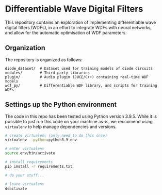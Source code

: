 # Differentiable Wave Digital Filters

This repository contains an exploration of
implementing differentiable wave digital filters
(WDFs), in an effort to integrate WDFs with
neural networks, and allow for the automatic
optimisation of WDF parameters.

## Organization

The repository is organized as follows:
```
diode_dataset/  # Dataset used for training models of diode circuits
modules/        # Third-party libraries
plugin/         # Audio plugin (JUCE/C++) containing real-time WDF models
wdf_py/         # Differentiable WDF library, and scripts for training WDFs
```

## Settings up the Python environment

The code in this repo has been tested using Python
version 3.9.5. While it is possible to just run
this code on your machine as-is, we reccomend
using `virtualenv` to help manage dependencies
and versions.

```bash
# create virtualenv (only need to do this once)
virtualenv --python=python3.9 env

# enter virtualenv
source env/bin/activate

# install requirements
pip install -r requirements.txt

# do your stuff...

# leave virtualenv
deactivate
```
